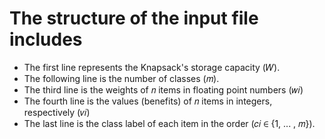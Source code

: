 # The structure of the input file includes
- The first line represents the Knapsack's storage capacity (𝑊).
- The following line is the number of classes (𝑚).
- The third line is the weights of 𝑛 items in floating point numbers (𝑤𝑖)
- The fourth line is the values (benefits) of 𝑛 items in integers, respectively (𝑣𝑖)
- The last line is the class label of each item in the order (𝑐𝑖 ∈ {1, ... , 𝑚}).